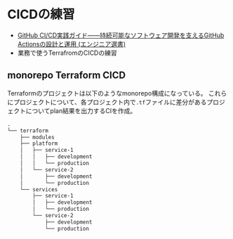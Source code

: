 # CICDの練習

- [GitHub CI/CD実践ガイド――持続可能なソフトウェア開発を支えるGitHub Actionsの設計と運用 (エンジニア選書)](https://gihyo.jp/book/2024/978-4-297-14173-8)
- 業務で使うTerrafromのCICDの練習


## monorepo Terraform CICD
Terraformのプロジェクトは以下のようなmonorepo構成になっている。
これらにプロジェクトについて、各プロジェクト内で`.tf`ファイルに差分があるプロジェクトについてplan結果を出力するCIを作成。
```txt
.
└── terraform
    ├── modules
    ├── platform
    │   ├── service-1
    │   │   ├── development
    │   │   └── production
    │   └── service-2
    │       ├── development
    │       └── production
    └── services
        ├── service-1
        │   ├── development
        │   └── production
        └── service-2
            ├── development
            └── production
```
